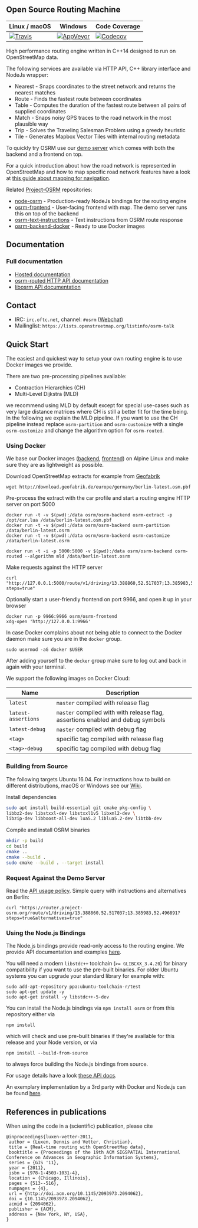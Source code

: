 ## Open Source Routing Machine

| Linux / macOS | Windows | Code Coverage |
| ------------- | ------- | ------------- |
| [![Travis](https://travis-ci.org/Project-OSRM/osrm-backend.png?branch=master)](https://travis-ci.org/Project-OSRM/osrm-backend) | [![AppVeyor](https://ci.appveyor.com/api/projects/status/4iuo3s9gxprmcjjh)](https://ci.appveyor.com/project/DennisOSRM/osrm-backend) | [![Codecov](https://codecov.io/gh/Project-OSRM/osrm-backend/branch/master/graph/badge.svg)](https://codecov.io/gh/Project-OSRM/osrm-backend) |

High performance routing engine written in C++14 designed to run on OpenStreetMap data.

The following services are available via HTTP API, C++ library interface and NodeJs wrapper:
- Nearest - Snaps coordinates to the street network and returns the nearest matches
- Route - Finds the fastest route between coordinates
- Table - Computes the duration of the fastest route between all pairs of supplied coordinates
- Match - Snaps noisy GPS traces to the road network in the most plausible way
- Trip - Solves the Traveling Salesman Problem using a greedy heuristic
- Tile - Generates Mapbox Vector Tiles with internal routing metadata

To quickly try OSRM use our [demo server](http://map.project-osrm.org) which comes with both the backend and a frontend on top.

For a quick introduction about how the road network is represented in OpenStreetMap and how to map specific road network features have a look at [this guide about mapping for navigation](https://www.mapbox.com/mapping/mapping-for-navigation/).

Related [Project-OSRM](https://github.com/Project-OSRM) repositories:
- [node-osrm](https://www.npmjs.com/package/osrm) - Production-ready NodeJs bindings for the routing engine
- [osrm-frontend](https://github.com/Project-OSRM/osrm-frontend) - User-facing frontend with map. The demo server runs this on top of the backend
- [osrm-text-instructions](https://github.com/Project-OSRM/osrm-text-instructions) - Text instructions from OSRM route response
- [osrm-backend-docker](https://hub.docker.com/r/osrm/osrm-backend/) - Ready to use Docker images

## Documentation

### Full documentation

- [Hosted documentation](http://project-osrm.org)
- [osrm-routed HTTP API documentation](docs/http.md)
- [libosrm API documentation](docs/libosrm.md)

## Contact

- IRC: `irc.oftc.net`, channel: `#osrm` ([Webchat](https://webchat.oftc.net))
- Mailinglist: `https://lists.openstreetmap.org/listinfo/osrm-talk`

## Quick Start

The easiest and quickest way to setup your own routing engine is to use Docker images we provide.

There are two pre-processing pipelines available:
- Contraction Hierarchies (CH)
- Multi-Level Dijkstra (MLD)

we recommend using MLD by default except for special use-cases such as very large distance matrices where CH is still a better fit for the time being.
In the following we explain the MLD pipeline.
If you want to use the CH pipeline instead replace `osrm-partition` and `osrm-customize` with a single `osrm-customize` and change the algorithm option for `osrm-routed`.

### Using Docker

We base our Docker images ([backend](https://hub.docker.com/r/osrm/osrm-backend/), [frontend](https://hub.docker.com/r/osrm/osrm-frontend/)) on Alpine Linux and make sure they are as lightweight as possible.

Download OpenStreetMap extracts for example from [Geofabrik](http://download.geofabrik.de/)

    wget http://download.geofabrik.de/europe/germany/berlin-latest.osm.pbf

Pre-process the extract with the car profile and start a routing engine HTTP server on port 5000

    docker run -t -v $(pwd):/data osrm/osrm-backend osrm-extract -p /opt/car.lua /data/berlin-latest.osm.pbf
    docker run -t -v $(pwd):/data osrm/osrm-backend osrm-partition /data/berlin-latest.osrm
    docker run -t -v $(pwd):/data osrm/osrm-backend osrm-customize /data/berlin-latest.osrm

    docker run -t -i -p 5000:5000 -v $(pwd):/data osrm/osrm-backend osrm-routed --algorithm mld /data/berlin-latest.osrm

Make requests against the HTTP server

    curl "http://127.0.0.1:5000/route/v1/driving/13.388860,52.517037;13.385983,52.496891?steps=true"

Optionally start a user-friendly frontend on port 9966, and open it up in your browser

    docker run -p 9966:9966 osrm/osrm-frontend
    xdg-open 'http://127.0.0.1:9966'

In case Docker complains about not being able to connect to the Docker daemon make sure you are in the `docker` group.

    sudo usermod -aG docker $USER

After adding yourself to the `docker` group make sure to log out and back in again with your terminal.

We support the following images on Docker Cloud:

Name | Description
-----|------
`latest` | `master` compiled with release flag
`latest-assertions` | `master` compiled with with release flag, assertions enabled and debug symbols
`latest-debug` | `master` compiled with debug flag
`<tag>` | specific tag compiled with release flag
`<tag>-debug` | specific tag compiled with debug flag

### Building from Source

The following targets Ubuntu 16.04.
For instructions how to build on different distributions, macOS or Windows see our [Wiki](https://github.com/Project-OSRM/osrm-backend/wiki).

Install dependencies

```bash
sudo apt install build-essential git cmake pkg-config \
libbz2-dev libstxxl-dev libstxxl1v5 libxml2-dev \
libzip-dev libboost-all-dev lua5.2 liblua5.2-dev libtbb-dev
```

Compile and install OSRM binaries

```bash
mkdir -p build
cd build
cmake ..
cmake --build .
sudo cmake --build . --target install
```

### Request Against the Demo Server

Read the [API usage policy](https://github.com/Project-OSRM/osrm-backend/wiki/Api-usage-policy).
Simple query with instructions and alternatives on Berlin:

```
curl "https://router.project-osrm.org/route/v1/driving/13.388860,52.517037;13.385983,52.496891?steps=true&alternatives=true"
```

### Using the Node.js Bindings

The Node.js bindings provide read-only access to the routing engine.
We provide API documentation and examples [here](docs/nodejs/api.md).

You will need a modern `libstdc++` toolchain (`>= GLIBCXX_3.4.20`) for binary compatibility if you want to use the pre-built binaries.
For older Ubuntu systems you can upgrade your standard library for example with:

```
sudo add-apt-repository ppa:ubuntu-toolchain-r/test
sudo apt-get update -y
sudo apt-get install -y libstdc++-5-dev
```

You can install the Node.js bindings via `npm install osrm` or from this repository either via

    npm install

which will check and use pre-built binaries if they're available for this release and your Node version, or via

    npm install --build-from-source

to always force building the Node.js bindings from source.

For usage details have a look [these API docs](docs/nodejs/api.md). 

An exemplary implementation by a 3rd party with Docker and Node.js can be found [here](https://github.com/door2door-io/osrm-express-server-demo).


## References in publications

When using the code in a (scientific) publication, please cite

```
@inproceedings{luxen-vetter-2011,
 author = {Luxen, Dennis and Vetter, Christian},
 title = {Real-time routing with OpenStreetMap data},
 booktitle = {Proceedings of the 19th ACM SIGSPATIAL International Conference on Advances in Geographic Information Systems},
 series = {GIS '11},
 year = {2011},
 isbn = {978-1-4503-1031-4},
 location = {Chicago, Illinois},
 pages = {513--516},
 numpages = {4},
 url = {http://doi.acm.org/10.1145/2093973.2094062},
 doi = {10.1145/2093973.2094062},
 acmid = {2094062},
 publisher = {ACM},
 address = {New York, NY, USA},
}
```
